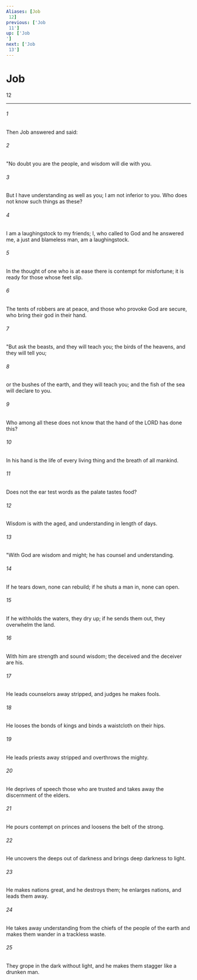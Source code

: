 ```yaml
---
Aliases: [Job 12]
previous: ['Job 11']
up: ['Job']
next: ['Job 13']
---
```

# Job 12

***
 

###### 1 
Then Job answered and said:  

###### 2 
"No doubt you are the people,  and wisdom will die with you.   

###### 3 
But I have understanding as well as you;  I am not inferior to you.  Who does not know such things as these?   

###### 4 
I am a laughingstock to my friends;  I, who called to God and he answered me,  a just and blameless man, am a laughingstock.   

###### 5 
In the thought of one who is at ease there is contempt for misfortune;  it is ready for those whose feet slip.   

###### 6 
The tents of robbers are at peace,  and those who provoke God are secure,  who bring their god in their hand.  

###### 7 
"But ask the beasts, and they will teach you;  the birds of the heavens, and they will tell you;   

###### 8 
or the bushes of the earth, and they will teach you;  and the fish of the sea will declare to you.   

###### 9 
Who among all these does not know  that the hand of the LORD has done this?   

###### 10 
In his hand is the life of every living thing  and the breath of all mankind.   

###### 11 
Does not the ear test words  as the palate tastes food?   

###### 12 
Wisdom is with the aged,  and understanding in length of days.  

###### 13 
"With God are wisdom and might;  he has counsel and understanding.   

###### 14 
If he tears down, none can rebuild;  if he shuts a man in, none can open.   

###### 15 
If he withholds the waters, they dry up;  if he sends them out, they overwhelm the land.   

###### 16 
With him are strength and sound wisdom;  the deceived and the deceiver are his.   

###### 17 
He leads counselors away stripped,  and judges he makes fools.   

###### 18 
He looses the bonds of kings  and binds a waistcloth on their hips.   

###### 19 
He leads priests away stripped  and overthrows the mighty.   

###### 20 
He deprives of speech those who are trusted  and takes away the discernment of the elders.   

###### 21 
He pours contempt on princes  and loosens the belt of the strong.   

###### 22 
He uncovers the deeps out of darkness  and brings deep darkness to light.   

###### 23 
He makes nations great, and he destroys them;  he enlarges nations, and leads them away.   

###### 24 
He takes away understanding from the chiefs of the people of the earth  and makes them wander in a trackless waste.   

###### 25 
They grope in the dark without light,  and he makes them stagger like a drunken man.
